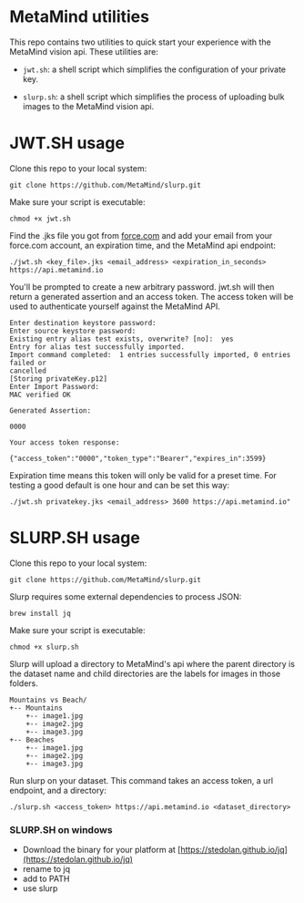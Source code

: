 # MetaMind utilities
This repo contains two utilities to quick start your experience with the MetaMind vision api. These utilities are:

- `jwt.sh`: a shell script which simplifies the configuration of your private key.

- `slurp.sh`: a shell script which simplifies the process of uploading bulk images to the MetaMind vision api.

# JWT.SH usage
Clone this repo to your local system:

```
git clone https://github.com/MetaMind/slurp.git
```

Make sure your script is executable:

```
chmod +x jwt.sh
```

Find the .jks file you got from [force.com](http://force.com) and add your email from your force.com account, an expiration time, and the MetaMind api endpoint:

```
./jwt.sh <key_file>.jks <email_address> <expiration_in_seconds> https://api.metamind.io
```

You'll be prompted to create a new arbitrary password. jwt.sh will then return
a generated assertion and an access token. The access token will be used to
authenticate yourself against the MetaMind API.

```
Enter destination keystore password:  
Enter source keystore password:  
Existing entry alias test exists, overwrite? [no]:  yes
Entry for alias test successfully imported.
Import command completed:  1 entries successfully imported, 0 entries failed or
cancelled
[Storing privateKey.p12]
Enter Import Password:
MAC verified OK

Generated Assertion:

0000

Your access token response:

{"access_token":"0000","token_type":"Bearer","expires_in":3599}
```

Expiration time means this token will only be valid for a preset time. For testing a good default is one hour and can be set this way:

```
./jwt.sh privatekey.jks <email_address> 3600 https://api.metamind.io"
```

# SLURP.SH usage
Clone this repo to your local system:

```
git clone https://github.com/MetaMind/slurp.git
```

Slurp requires some external dependencies to process JSON:

```
brew install jq
```

Make sure your script is executable:

```
chmod +x slurp.sh
```

Slurp will upload a directory to MetaMind's api where the parent directory is the dataset name and child directories are the labels for images in those folders.

```
Mountains vs Beach/
+-- Mountains
	+-- image1.jpg
	+-- image2.jpg
	+-- image3.jpg
+-- Beaches
	+-- image1.jpg
	+-- image2.jpg
	+-- image3.jpg
```

Run slurp on your dataset. This command takes an access token, a url
endpoint, and a directory:

```
./slurp.sh <access_token> https://api.metamind.io <dataset_directory>
```

### SLURP.SH on windows
- Download the binary for your platform at [https://stedolan.github.io/jq](https://stedolan.github.io/jq)
- rename to jq
- add to PATH
- use slurp
